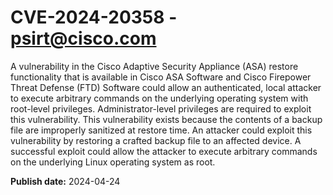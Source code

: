 # CVE-2024-20358 - psirt@cisco.com

A vulnerability in the Cisco Adaptive Security Appliance (ASA) restore functionality that is available in Cisco ASA Software and Cisco Firepower Threat Defense (FTD) Software could allow an authenticated, local attacker to execute arbitrary commands on the underlying operating system with root-level privileges. Administrator-level privileges are required to exploit this vulnerability. This vulnerability exists because the contents of a backup file are improperly sanitized at restore time. An attacker could exploit this vulnerability by restoring a crafted backup file to an affected device. A successful exploit could allow the attacker to execute arbitrary commands on the underlying Linux operating system as root.

**Publish date:** 2024-04-24
